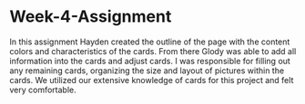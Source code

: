 # Week-4-Assignment

In this assignment Hayden created the outline of the page with the content colors and characteristics of the cards. From there Glody was able to add all information into the cards and adjust cards. I was responsible for filling out any remaining cards, organizing the size and layout of pictures within the cards. We utilized our extensive knowledge of cards for this project and felt very comfortable.
